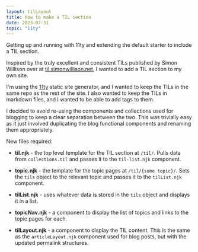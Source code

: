 ```yaml
---
layout: tilLayout
title: How to make a TIL section
date: 2023-07-31
topic: "11ty"
---
```


Getting up and running with 11ty and extending the default starter to include a TIL section.

<!-- excerpt -->

Inspired by the truly excellent and consistent TILs published by Simon Willison over at [til.simonwillison.net](https://til.simonwillison.net/), I wanted to add a TIL section to my own site.

I'm using the [11ty](https://www.11ty.dev/) static site generator, and I wanted to keep the TILs in the same repo as the rest of the site. I also wanted to keep the TILs in markdown files, and I wanted to be able to add tags to them.

I decided to avoid re-using the components and collections used for blogging to keep a clear separation between the two. This was trivially easy as it just involved duplicating the blog functional components and renaming them appropriately.

New files required:

- **til.njk** - the top level template for the TIL section at `/til/`. Pulls data from `collections.til` and passes it to the `til-list.njk` component.

- **topic.njk** - the template for the topic pages at `/til/{some topic}/`. Sets the `tils` object to the relevant topic and passes it to the `tilList.njk` component.

- **tilList.njk** - uses whatever data is stored in the `tils` object and displays it in a list.

- **topicNav.njk** - a component to display the list of topics and links to the topic pages for each.

- **tilLayout.njk** - a component to display the TIL content. This is the same as the `articleLayout.njk` component used for blog posts, but with the updated permalink structures.
